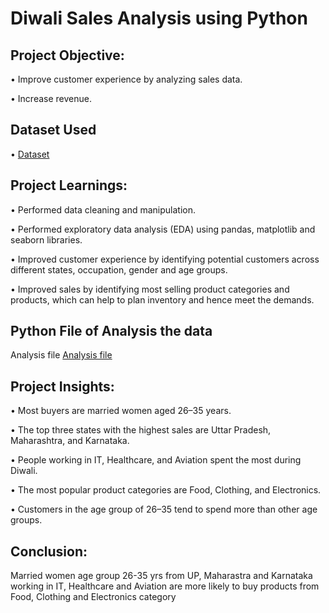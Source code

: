 # Diwali Sales Analysis using Python
## Project Objective:
•	Improve customer experience by analyzing sales data.

•	Increase revenue.
## Dataset Used
• <a href="https://github.com/student-Neelam/Diwali-Sales-Analysis-/blob/main/Diwali%20Sales%20Data.csv">Dataset</a>

## Project Learnings:
•	Performed data cleaning and manipulation.

•	Performed exploratory data analysis (EDA) using pandas, matplotlib and seaborn libraries.

•	Improved customer experience by identifying potential customers across different states, occupation, gender and age groups.

•	Improved sales by identifying most selling product categories and products, which can help to plan inventory and hence meet the demands.
## Python File of Analysis the data
Analysis file <a href="https://github.com/student-Neelam/Diwali-Sales-Analysis-/blob/main/Diwali_Sales_Analysis.ipynb">Analysis file</a>

## Project Insights:
• Most buyers are married women aged 26–35 years.

• The top three states with the highest sales are Uttar Pradesh, Maharashtra, and Karnataka.

• People working in IT, Healthcare, and Aviation spent the most during Diwali.

• The most popular product categories are Food, Clothing, and Electronics.

• Customers in the age group of 26–35 tend to spend more than other age groups.

## Conclusion:
Married women age group 26-35 yrs from UP,  Maharastra and Karnataka working in IT, Healthcare and Aviation are more likely to buy products from Food, Clothing and Electronics category

